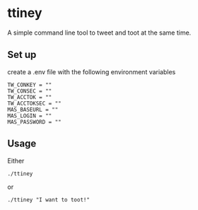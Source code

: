 # ttiney
A simple command line tool to tweet and toot at the same time.

## Set up

create a .env file with the following environment variables

```
TW_CONKEY = ""
TW_CONSEC = ""
TW_ACCTOK = ""
TW_ACCTOKSEC = ""
MAS_BASEURL = ""
MAS_LOGIN = ""
MAS_PASSWORD = ""
```

## Usage

Either

```{bash}
./ttiney
```

or 

```{bash}
./ttiney "I want to toot!"
```
